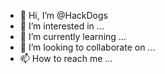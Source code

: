 - 👋 Hi, I’m @HackDogs
- 👀 I’m interested in ...
- 🌱 I’m currently learning ...
- 💞️ I’m looking to collaborate on ...
- 📫 How to reach me ...

<!---
HackDogs/HackDogs is a ✨ special ✨ repository because its `README.md` (this file) appears on your GitHub profile.
You can click the Preview link to take a look at your changes.
--->
